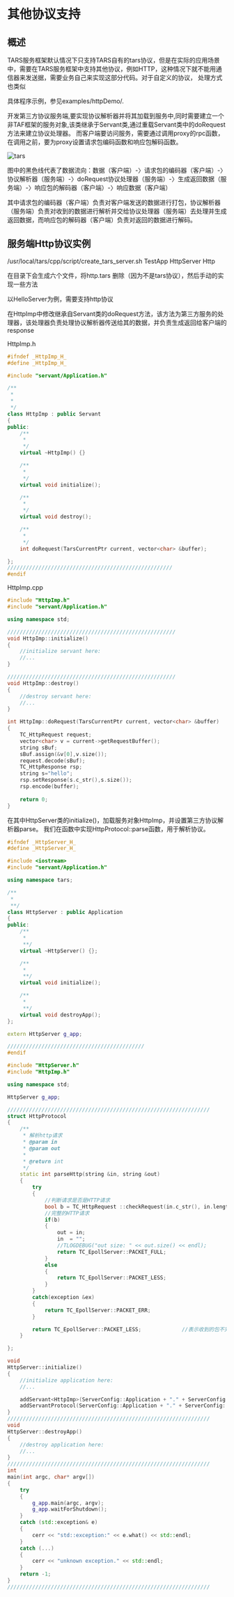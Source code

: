 ﻿# 其他协议支持

## 概述
TARS服务框架默认情况下只支持TARS自有的tars协议，但是在实际的应用场景中，需要在TARS服务框架中支持其他协议，例如HTTP，这种情况下就不能用通信器来发送据，需要业务自己来实现这部分代码。对于自定义的协议， 处理方式也类似

具体程序示例，参见examples/httpDemo/.

开发第三方协议服务端,要实现协议解析器并将其加载到服务中,同时需要建立一个非TAF框架的服务对象,该类继承于Servant类,通过重载Servant类中的doRequest方法来建立协议处理器。
而客户端要访问服务，需要通过调用proxy的rpc函数，在调用之前，要为proxy设置请求包编码函数和响应包解码函数。

![tars](images/tars_cpp_third_protocol.png)

图中的黑色线代表了数据流向：数据（客户端）-〉请求包的编码器（客户端）-〉协议解析器（服务端）-〉doRequest协议处理器（服务端）-〉生成返回数据（服务端）-〉响应包的解码器（客户端）-〉响应数据（客户端）

其中请求包的编码器（客户端）负责对客户端发送的数据进行打包，协议解析器（服务端）负责对收到的数据进行解析并交给协议处理器（服务端）去处理并生成返回数据，而响应包的解码器（客户端）负责对返回的数据进行解码。

## 	服务端Http协议实例


/usr/local/tars/cpp/script/create_tars_server.sh TestApp HttpServer Http

在目录下会生成六个文件，将http.tars 删除（因为不是tars协议），然后手动的实现一些方法

以HelloServer为例，需要支持http协议

在HttpImp中修改继承自Servant类的doRequest方法，该方法为第三方服务的处理器，该处理器负责处理协议解析器传送给其的数据，并负责生成返回给客户端的response

HttpImp.h
```cpp
#ifndef _HttpImp_H_
#define _HttpImp_H_

#include "servant/Application.h"

/**
 *
 *
 */
class HttpImp : public Servant
{
public:
    /**
     *
     */
    virtual ~HttpImp() {}

    /**
     *
     */
    virtual void initialize();

    /**
     *
     */
    virtual void destroy();

    /**
     *
     */
    int doRequest(TarsCurrentPtr current, vector<char> &buffer);

};
/////////////////////////////////////////////////////
#endif
```
HttpImp.cpp
```cpp
#include "HttpImp.h"
#include "servant/Application.h"

using namespace std;

//////////////////////////////////////////////////////
void HttpImp::initialize()
{
    //initialize servant here:
    //...
}

//////////////////////////////////////////////////////
void HttpImp::destroy()
{
    //destroy servant here:
    //...
}

int HttpImp::doRequest(TarsCurrentPtr current, vector<char> &buffer)
{
    TC_HttpRequest request; 
    vector<char> v = current->getRequestBuffer();
    string sBuf;
    sBuf.assign(&v[0],v.size());
    request.decode(sBuf);
    TC_HttpResponse rsp;
    string s="hello";
    rsp.setResponse(s.c_str(),s.size());
    rsp.encode(buffer);
   
    return 0;
}
```


在其中HttpServer类的initialize()，加载服务对象HttpImp，并设置第三方协议解析器parse。
我们在函数中实现HttpProtocol::parse函数，用于解析协议。
```cpp
#ifndef _HttpServer_H_
#define _HttpServer_H_

#include <iostream>
#include "servant/Application.h"

using namespace tars;

/**
 *
 **/
class HttpServer : public Application
{
public:
    /**
     *
     **/
    virtual ~HttpServer() {};

    /**
     *
     **/
    virtual void initialize();

    /**
     *
     **/
    virtual void destroyApp();
};

extern HttpServer g_app;

////////////////////////////////////////////
#endif
```

```cpp
#include "HttpServer.h"
#include "HttpImp.h"

using namespace std;

HttpServer g_app;

/////////////////////////////////////////////////////////////////
struct HttpProtocol
{
    /**
     * 解析http请求
     * @param in
     * @param out
     *
     * @return int
     */
    static int parseHttp(string &in, string &out)
    {
        try
        {
            //判断请求是否是HTTP请求
            bool b = TC_HttpRequest ::checkRequest(in.c_str(), in.length());
            //完整的HTTP请求
            if(b)
            {
                out = in;
                in  = "";
                //TLOGDEBUG("out size: " << out.size() << endl);
                return TC_EpollServer::PACKET_FULL;
            }
            else
            {
                return TC_EpollServer::PACKET_LESS;
            }
        }
        catch(exception &ex)
        {
            return TC_EpollServer::PACKET_ERR;
        }

        return TC_EpollServer::PACKET_LESS;             //表示收到的包不完全
    }

};

void
HttpServer::initialize()
{
    //initialize application here:
    //...

    addServant<HttpImp>(ServerConfig::Application + "." + ServerConfig::ServerName + ".HttpObj");
    addServantProtocol(ServerConfig::Application + "." + ServerConfig::ServerName + ".HttpObj",&HttpProtocol::parseHttp);
}
/////////////////////////////////////////////////////////////////
void
HttpServer::destroyApp()
{
    //destroy application here:
    //...
}
/////////////////////////////////////////////////////////////////
int
main(int argc, char* argv[])
{
    try
    {
        g_app.main(argc, argv);
        g_app.waitForShutdown();
    }
    catch (std::exception& e)
    {
        cerr << "std::exception:" << e.what() << std::endl;
    }
    catch (...)
    {
        cerr << "unknown exception." << std::endl;
    }
    return -1;
}
/////////////////////////////////////////////////////////////////
```











